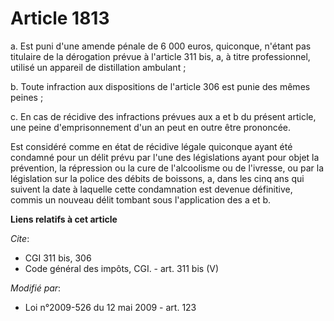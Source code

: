 # Article 1813

a. Est puni d'une amende pénale de 6 000 euros, quiconque, n'étant pas titulaire de la dérogation prévue à l'article 311 bis,
a, à titre professionnel, utilisé un appareil de distillation ambulant ; 

b. Toute infraction aux dispositions de l'article 306 est punie des mêmes peines ; 

c. En cas de récidive des infractions prévues aux a et b du présent article, une peine d'emprisonnement d'un an peut en outre
être prononcée. 

Est considéré comme en état de récidive légale quiconque ayant été condamné pour un délit prévu par l'une des législations
ayant pour objet la prévention, la répression ou la cure de l'alcoolisme ou de l'ivresse, ou par la législation sur la police
des débits de boissons, a, dans les cinq ans qui suivent la date à laquelle cette condamnation est devenue définitive, commis
un nouveau délit tombant sous l'application des a et b.

**Liens relatifs à cet article**

_Cite_:

  - CGI 311 bis, 306
  - Code général des impôts, CGI. - art. 311 bis (V)

_Modifié par_:

  - Loi n°2009-526 du 12 mai 2009 - art. 123
